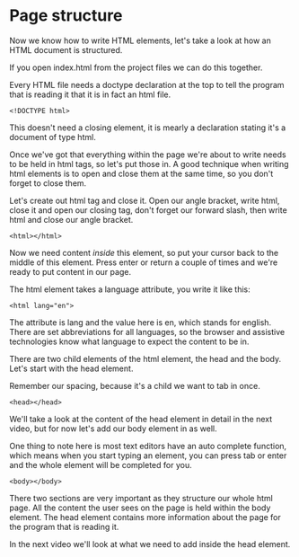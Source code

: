 # Page structure

Now we know how to write HTML elements, let's take a look at how an HTML document is structured.

If you open index.html from the project files we can do this together.

Every HTML file needs a doctype declaration at the top to tell the program that is reading it that it is in fact an html file.

`<!DOCTYPE html>`

This doesn't need a closing element, it is mearly a declaration stating it's a document of type html.

Once we've got that everything within the page we're about to write needs to be held in html tags, so let's put those in. A good technique when writing html elements is to open and close them at the same time, so you don't forget to close them.

Let's create out html tag and close it. Open our angle bracket, write html, close it and open our closing tag, don't forget our forward slash, then write html and close our angle bracket.

`<html></html>`

Now we need content _inside_ this element, so put your cursor back to the middle of this element. Press enter or return a couple of times and we're ready to put content in our page.

The html element takes a language attribute, you write it like this:

`<html lang="en">`

The attribute is lang and the value here is en, which stands for english. There are set abbreviations for all languages, so the browser and assistive technologies know what language to expect the content to be in.

There are two child elements of the html element, the head and the body. Let's start with the head element.

Remember our spacing, because it's a child we want to tab in once.

`<head></head>`

We'll take a look at the content of the head element in detail in the next video, but for now let's add our body element in as well.

One thing to note here is most text editors have an auto complete function, which means when you start typing an element, you can press tab or enter and the whole element will be completed for you.

`<body></body>`

There two sections are very important as they structure our whole html page. All the content the user sees on the page is held within the body element. The head element contains more information about the page for the program that is reading it.

In the next video we'll look at what we need to add inside the head element.
